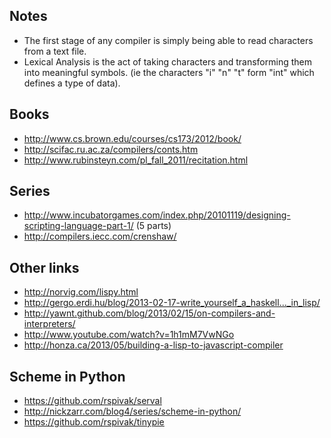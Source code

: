 ## Notes

* The first stage of any compiler is  simply being able to read characters from
  a text file.
* Lexical Analysis is the act of taking characters and transforming them into
  meaningful symbols. (ie the characters "i" "n" "t" form "int" which defines a
  type of data).

## Books

* http://www.cs.brown.edu/courses/cs173/2012/book/
* http://scifac.ru.ac.za/compilers/conts.htm
* http://www.rubinsteyn.com/pl_fall_2011/recitation.html

## Series

* http://www.incubatorgames.com/index.php/20101119/designing-scripting-language-part-1/ (5 parts)
* http://compilers.iecc.com/crenshaw/

## Other links

* http://norvig.com/lispy.html
* http://gergo.erdi.hu/blog/2013-02-17-write_yourself_a_haskell..._in_lisp/
* http://yawnt.github.com/blog/2013/02/15/on-compilers-and-interpreters/
* http://www.youtube.com/watch?v=1h1mM7VwNGo
* http://honza.ca/2013/05/building-a-lisp-to-javascript-compiler

## Scheme in Python

* https://github.com/rspivak/serval
* http://nickzarr.com/blog4/series/scheme-in-python/
* https://github.com/rspivak/tinypie
